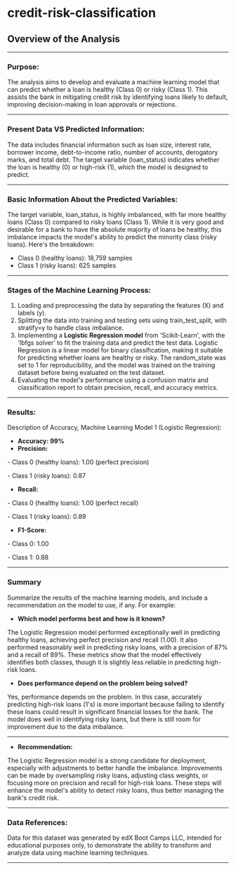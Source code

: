 # credit-risk-classification

## Overview of the Analysis
___

### Purpose:
The analysis aims to develop and evaluate a machine learning model that can predict whether a loan is healthy (Class 0) or risky (Class 1). This assists the bank in mitigating credit risk by identifying loans likely to default, improving decision-making in loan approvals or rejections.
___

### Present Data VS Predicted Information:
The data includes financial information such as loan size, interest rate, borrower income, debt-to-income ratio, number of accounts, derogatory marks, and total debt. The target variable (loan_status) indicates whether the loan is healthy (0) or high-risk (1), which the model is designed to predict.
___

### Basic Information About the Predicted Variables:
The target variable, loan_status, is highly imbalanced, with far more healthy loans (Class 0) compared to risky loans (Class 1). While it is very good and desirable for a bank to have the absolute majority of loans be healthy, this imbalance impacts the model's ability to predict the minority class (risky loans). Here's the breakdown:

* Class 0 (healthy loans): 18,759 samples
* Class 1 (risky loans): 625 samples
___

### Stages of the Machine Learning Process:
1. Loading and preprocessing the data by separating the features (X) and labels (y).
2. Splitting the data into training and testing sets using train_test_split, with stratify=y to handle class imbalance.
3. Implementing a **Logistic Regression model** from 'Scikit-Learn', with the 'lbfgs solver' to fit the training data and predict the test data. Logistic Regression is a linear model for binary classification, making it suitable for predicting whether loans are healthy or risky. The random_state was set to 1 for reproducibility, and the model was trained on the training dataset before being evaluated on the test dataset.
4. Evaluating the model's performance using a confusion matrix and classification report to obtain precision, recall, and accuracy metrics.

___

### Results:

<p> Description of Accuracy, Machine Learning Model 1 (Logistic Regression):

* **Accuracy: 99%**
* **Precision:**
<p> - Class 0 (healthy loans): 1.00 (perfect precision)
<p> - Class 1 (risky loans): 0.87

* **Recall:** 
<p> - Class 0 (healthy loans): 1.00 (perfect recall)
<p> - Class 1 (risky loans): 0.89

* **F1-Score:**
<p> - Class 0: 1.00
<p> - Class 1: 0.88

___

### Summary

Summarize the results of the machine learning models, and include a recommendation on the model to use, if any. For example:

* **Which model performs best and how is it known?**
<p> The Logistic Regression model performed exceptionally well in predicting healthy loans, achieving perfect precision and recall (1.00). It also performed reasonably well in predicting risky loans, with a precision of 87% and a recall of 89%. These metrics show that the model effectively identifies both classes, though it is slightly less reliable in predicting high-risk loans.

* **Does performance depend on the problem being solved?**
<p> Yes, performance depends on the problem. In this case, accurately predicting high-risk loans (1's) is more important because failing to identify these loans could result in significant financial losses for the bank. The model does well in identifying risky loans, but there is still room for improvement due to the data imbalance.

___

* **Recommendation:** 
<p> The Logistic Regression model is a strong candidate for deployment, especially with adjustments to better handle the imbalance. Improvements can be made by oversampling risky loans, adjusting class weights, or focusing more on precision and recall for high-risk loans. These steps will enhance the model's ability to detect risky loans, thus better managing the bank's credit risk.

___

### Data References:
Data for this dataset was generated by edX Boot Camps LLC, intended for educational purposes only, to demonstrate the ability to transform and analyze data using machine learning techniques.
___